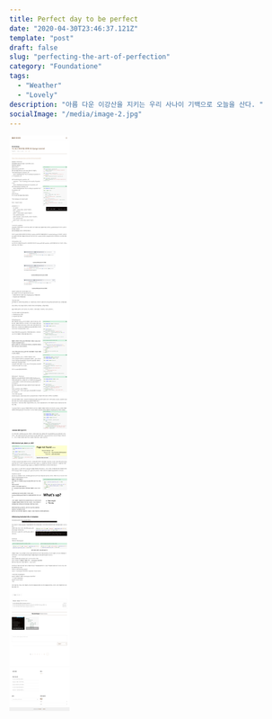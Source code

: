 ```yaml
---
title: Perfect day to be perfect
date: "2020-04-30T23:46:37.121Z"
template: "post"
draft: false
slug: "perfecting-the-art-of-perfection"
category: "Foundatione"
tags:
  - "Weather"
  - "Lovely"
description: "아름 다운 이강산을 지키는 우리 사나이 기백으로 오늘을 산다. "
socialImage: "/media/image-2.jpg"
---
```

![05072020blog.png](/media/05072020blog.png)



